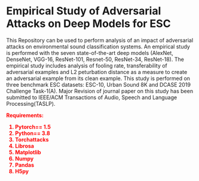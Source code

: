 # Empirical Study of Adversarial Attacks on Deep Models for ESC
This Repository can be used to perform analysis of an impact of adversarial attacks on environmental sound classification systems. An empirical study is performed with the seven state-of-the-art deep models (AlexNet, DenseNet, VGG-16, ResNet-101, Resnet-50, ResNet-34, ResNet-18). 
The empirical study includes analysis of fooling rate, transferability of adversarial examples and L2 peturbation distance as a measure to create an adversarial example from its clean example. This study is performed on three benchmark ESC datasets: ESC-10, Urban Sound 8K and DCASE 2019 Challenge Task-1(A). Major Revision of journal paper on this study has been submitted to IEEE/ACM Transactions of Audio, Speech and Language Processing(TASLP).

<b><font color="red">Requirements: <br>
1. Pytorch== 1.5<br>
2. Python== 3.8 <br>
3. Torchattacks
4. Librosa
5. Matplotlib 
6. Numpy 
7. Pandas 
8. H5py <br>


